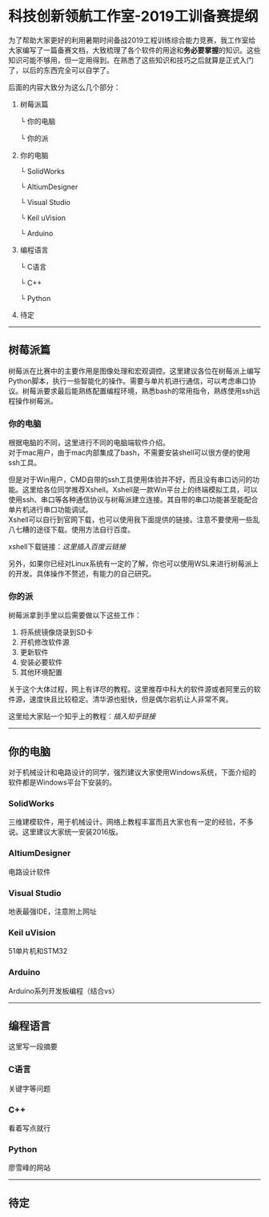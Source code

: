 # 科技创新领航工作室-2019工训备赛提纲

为了帮助大家更好的利用暑期时间备战2019工程训练综合能力竞赛，我工作室给大家编写了一篇备赛文档，大致梳理了各个软件的用途和**务必要掌握**的知识。这些知识可能不够用，但一定用得到。在熟悉了这些知识和技巧之后就算是正式入门了，以后的东西完全可以自学了。

后面的内容大致分为这么几个部分：

1. 树莓派篇
   
   └ 你的电脑
   
   └ 你的派

2. 你的电脑
   
   └ SolidWorks
   
   └ AltiumDesigner
   
   └ Visual Studio

   └ Keil uVision

   └ Arduino

3. 编程语言
   
   └ C语言
   
   └ C++
   
   └ Python

4. 待定

---

## 树莓派篇

树莓派在比赛中的主要作用是图像处理和宏观调控。这里建议各位在树莓派上编写Python脚本，执行一些智能化的操作。需要与单片机进行通信，可以考虑串口协议。树莓派要求最后能熟练配置编程环境，熟悉bash的常用指令，熟练使用ssh远程操作树莓派。

### 你的电脑

根据电脑的不同，这里进行不同的电脑端软件介绍。  
对于mac用户，由于mac内部集成了bash，不需要安装shell可以很方便的使用ssh工具。

但是对于Win用户，CMD自带的ssh工具使用体验并不好，而且没有串口访问的功能。这里给各位同学推荐Xshell。Xshell是一款Win平台上的终端模拟工具，可以使用ssh、串口等各种通信协议与树莓派建立连接。其自带的串口功能甚至能配合单片机进行串口功能调试。  
Xshell可以自行到官网下载，也可以使用我下面提供的链接。注意不要使用一些乱八七糟的途径下载。使用方法自行百度。

xshell下载链接：*这里插入百度云链接*

另外，如果你已经对Linux系统有一定的了解，你也可以使用WSL来进行树莓派上的开发。具体操作不赘述，有能力的自己研究。

### 你的派

树莓派拿到手里以后需要做以下这些工作：  
1. 将系统镜像烧录到SD卡
2. 开机修改软件源
3. 更新软件
4. 安装必要软件
5. 其他环境配置

关于这个大体过程，网上有详尽的教程。这里推荐中科大的软件源或者阿里云的软件源，速度快且比较稳定。清华源也挺快，但是偶尔宕机让人非常不爽。

这里给大家贴一个知乎上的教程：*插入知乎链接*

---

## 你的电脑

对于机械设计和电路设计的同学，强烈建议大家使用Windows系统，下面介绍的软件都是Windows平台下安装的。

### SolidWorks

三维建模软件，用于机械设计。网络上教程丰富而且大家也有一定的经验，不多说。这里建议大家统一安装2016版。

### AltiumDesigner

电路设计软件

### Visual Studio

地表最强IDE，注意附上网址

### Keil uVision

51单片机和STM32

### Arduino

Arduino系列开发板编程（结合vs）

---

## 编程语言

这里写一段摘要

### C语言

关键字等问题

### C++

看着写点就行

### Python

廖雪峰的网站

---

## 待定
